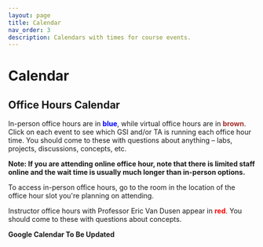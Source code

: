```yaml
---
layout: page
title: Calendar
nav_order: 3
description: Calendars with times for course events.
---
```


# Calendar

<a name='ohc'></a>

## Office Hours Calendar

In-person office hours are in <span style="color:blue">**blue**</span>, while virtual office hours are in <span style="color:brown">**brown**</span>. Click on each event to see which GSI and/or TA is running each office hour time. You should come to these with questions about anything – labs, projects, discussions, concepts, etc. 

**Note: If you are attending online office hour, note that there is limited staff online and the wait time is usually much longer than in-person options.**

To access in-person office hours, go to the room in the location of the office hour slot you're planning on attending.

Instructor office hours with Professor Eric Van Dusen appear in <span style="color:red">**red**</span>. You should come to these with questions about concepts. 

**Google Calendar To Be Updated**